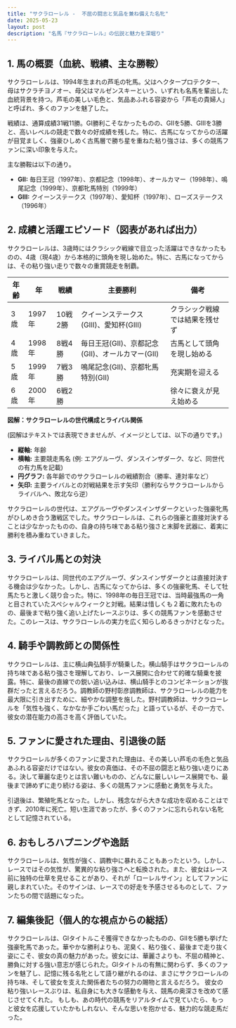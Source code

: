 ```yaml
---
title: "サクラローレル -  不屈の闘志と気品を兼ね備えた名牝"
date: 2025-05-23
layout: post
description: "名馬『サクラローレル』の伝説と魅力を深堀り"
---
```


## 1. 馬の概要（血統、戦績、主な勝鞍）

サクラローレルは、1994年生まれの芦毛の牝馬。父はヘクタープロテクター、母はサクラチヨノオー、母父はマルゼンスキーという、いずれも名馬を輩出した血統背景を持つ。芦毛の美しい毛色と、気品あふれる容姿から「芦毛の貴婦人」と呼ばれ、多くのファンを魅了した。

戦績は、通算成績31戦11勝。GI勝利こそなかったものの、GIIを5勝、GIIIを3勝と、高いレベルの競走で数々の好成績を残した。特に、古馬になってからの活躍が目覚ましく、強豪ひしめく古馬層で勝ち星を重ねた粘り強さは、多くの競馬ファンに深い印象を与えた。

主な勝鞍は以下の通り。

* **GII:**  毎日王冠（1997年）、京都記念（1998年）、オールカマー（1998年）、鳴尾記念（1999年）、京都牝馬特別（1999年）
* **GIII:**  クイーンステークス（1997年）、愛知杯（1997年）、ローズステークス（1996年）


## 2. 成績と活躍エピソード（図表があれば出力）

サクラローレルは、3歳時にはクラシック戦線で目立った活躍はできなかったものの、4歳（現4歳）から本格的に頭角を現し始めた。特に、古馬になってからは、その粘り強い走りで数々の重賞競走を制覇。

| 年齢 | 年 | 戦績 | 主要勝利 | 備考 |
|---|---|---|---|---|
| 3歳 | 1997年 | 10戦2勝 | クイーンステークス(GIII)、愛知杯(GIII) | クラシック戦線では結果を残せず |
| 4歳 | 1998年 | 8戦4勝 | 毎日王冠(GII)、京都記念(GII)、オールカマー(GII) | 古馬として頭角を現し始める |
| 5歳 | 1999年 | 7戦3勝 | 鳴尾記念(GII)、京都牝馬特別(GII) | 充実期を迎える |
| 6歳 | 2000年 | 6戦2勝 |  | 徐々に衰えが見え始める |


**図解：サクラローレルの世代構成とライバル関係**

(図解はテキストでは表現できませんが、イメージとしては、以下の通りです。)

* **縦軸:** 年齢
* **横軸:** 主要競走馬名 (例: エアグルーヴ、ダンスインザダーク、など、同世代の有力馬を記載)
* **円グラフ:** 各年齢でのサクラローレルの戦績割合（勝率、連対率など）
* **矢印:** 主要ライバルとの対戦結果を示す矢印（勝利ならサクラローレルからライバルへ、敗北なら逆）

サクラローレルの世代は、エアグルーヴやダンスインザダークといった強豪牝馬がひしめき合う激戦区でした。サクラローレルは、これらの強豪と直接対決することは少なかったものの、自身の持ち味である粘り強さと末脚を武器に、着実に勝利を積み重ねていきました。


## 3. ライバル馬との対決

サクラローレルは、同世代のエアグルーヴ、ダンスインザダークとは直接対決する機会は少なかった。しかし、古馬になってからは、多くの強豪牝馬、そして牡馬たちと激しく競り合った。特に、1998年の毎日王冠では、当時最強馬の一角と目されていたスペシャルウィークと対戦。結果は惜しくも２着に敗れたものの、最後まで粘り強く追い上げたレースぶりは、多くの競馬ファンを感動させた。このレースは、サクラローレルの実力を広く知らしめるきっかけとなった。


## 4. 騎手や調教師との関係性

サクラローレルは、主に横山典弘騎手が騎乗した。横山騎手はサクラローレルの持ち味である粘り強さを理解しており、レース展開に合わせて的確な騎乗を披露。特に、最後の直線での鋭い追い込みは、横山騎手とのコンビネーションが抜群だったと言えるだろう。調教師の野村彰彦調教師は、サクラローレルの能力を最大限に引き出すために、細やかな調整を施した。野村調教師は、サクラローレルを「気性も強く、なかなか手ごわい馬だった」と語っているが、その一方で、彼女の潜在能力の高さを高く評価していた。


## 5. ファンに愛された理由、引退後の話

サクラローレルが多くのファンに愛された理由は、その美しい芦毛の毛色と気品あふれる容姿だけではない。彼女の真価は、その不屈の闘志と粘り強い走りにある。決して華麗な走りとは言い難いものの、どんなに厳しいレース展開でも、最後まで諦めずに走り続ける姿は、多くの競馬ファンに感動と勇気を与えた。

引退後は、繁殖牝馬となった。しかし、残念ながら大きな成功を収めることはできず、2010年に死亡。短い生涯であったが、多くのファンに忘れられない名牝として記憶されている。


## 6. おもしろハプニングや逸話

サクラローレルは、気性が強く、調教中に暴れることもあったという。しかし、レースではその気性が、驚異的な粘り強さへと転換された。また、彼女はレース前に独特の仕草を見せることがあり、それが「ローレルサイン」としてファンに親しまれていた。そのサインは、レースでの好走を予感させるものとして、ファンたちの間で話題になった。


## 7. 編集後記（個人的な視点からの総括）

サクラローレルは、GIタイトルこそ獲得できなかったものの、GIIを5勝も挙げた強豪牝馬であった。華やかな勝利よりも、泥臭く、粘り強く、最後まで走り抜く姿にこそ、彼女の真の魅力があった。彼女には、華麗さよりも、不屈の精神と、勝負に対する強い意志が感じられた。GIタイトルの有無に関わらず、多くのファンを魅了し、記憶に残る名牝として語り継がれるのは、まさにサクラローレルの持ち味、そして彼女を支えた関係者たちの努力の賜物と言えるだろう。  彼女の粘り強いレースぶりは、私自身にも大きな感動を与え、競馬の奥深さを改めて感じさせてくれた。  もしも、あの時代の競馬をリアルタイムで見ていたら、もっと彼女を応援していたかもしれない、そんな思いを抱かせる、魅力的な競走馬だった。
